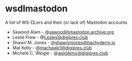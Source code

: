# wsdlmastodon
A list of WS-DLers and their (or lack of) Mastodon accounts

* Sawood Alam - @sawood@mastodon.archive.org
* Leslie Frew - @Lesley@digipres.club
* Shawn M. Jones - @shawnmjones@hachyderm.io
* Mat Kelly - @machawk1@digipres.club
* Michele C. Weigle - @weiglemc@digipres.club
